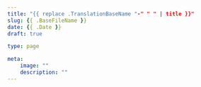 ```yaml
---
title: "{{ replace .TranslationBaseName "-" " " | title }}"
slug: {{ .BaseFileName }}
date: {{ .Date }}
draft: true

type: page

meta:
    image: ""
    description: ""
---
```


